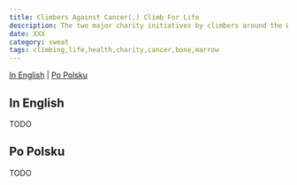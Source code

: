 ```yaml
---
title: Climbers Against Cancer(,) Climb For Life
description: The two major charity initiatives by climbers around the World
date: XXX
category: sweat
tags: climbing,life,health,charity,cancer,bone,marrow
---
```


[In English](#in-english) | [Po Polsku](#po-polsku) 

## In English

TODO

## Po Polsku

TODO

[cac]: http://www.climbersagainstcancer.org/
[cfl]: http://www.climbforlife.it/
[cacukc]: http://www.ukclimbing.com/news/item.php?id=67759
[cacwpl]: http://wspinanie.pl/serwis/201301/27-Climbers-Against-Cancer.php

